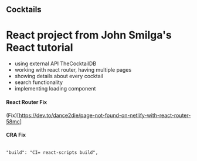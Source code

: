 ## Cocktails
# React project from John Smilga's React tutorial

- using external API TheCocktailDB
- working with react router, having multiple pages
- showing details about every cocktail
- search functionality
- implementing loading component




#### React Router Fix

(Fix)[https://dev.to/dance2die/page-not-found-on-netlify-with-react-router-58mc]

#### CRA Fix

```

"build": "CI= react-scripts build",

```


